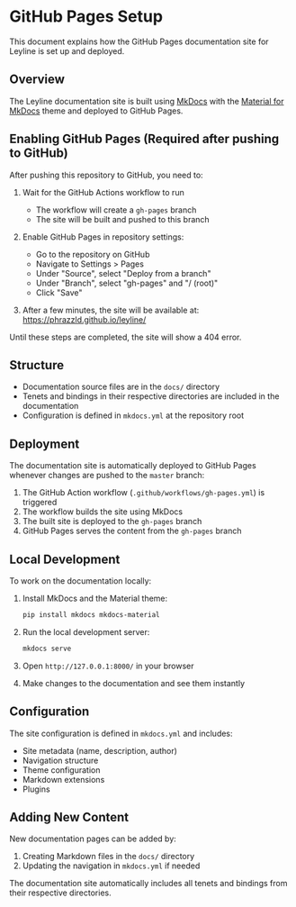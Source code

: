 # GitHub Pages Setup

This document explains how the GitHub Pages documentation site for Leyline is set up and deployed.

## Overview

The Leyline documentation site is built using [MkDocs](https://www.mkdocs.org/) with the [Material for MkDocs](https://squidfunk.github.io/mkdocs-material/) theme and deployed to GitHub Pages.

## Enabling GitHub Pages (Required after pushing to GitHub)

After pushing this repository to GitHub, you need to:

1. Wait for the GitHub Actions workflow to run

   - The workflow will create a `gh-pages` branch
   - The site will be built and pushed to this branch

1. Enable GitHub Pages in repository settings:

   - Go to the repository on GitHub
   - Navigate to Settings > Pages
   - Under "Source", select "Deploy from a branch"
   - Under "Branch", select "gh-pages" and "/ (root)"
   - Click "Save"

1. After a few minutes, the site will be available at:
   https://phrazzld.github.io/leyline/

Until these steps are completed, the site will show a 404 error.

## Structure

- Documentation source files are in the `docs/` directory
- Tenets and bindings in their respective directories are included in the documentation
- Configuration is defined in `mkdocs.yml` at the repository root

## Deployment

The documentation site is automatically deployed to GitHub Pages whenever changes are pushed to the `master` branch:

1. The GitHub Action workflow (`.github/workflows/gh-pages.yml`) is triggered
1. The workflow builds the site using MkDocs
1. The built site is deployed to the `gh-pages` branch
1. GitHub Pages serves the content from the `gh-pages` branch

## Local Development

To work on the documentation locally:

1. Install MkDocs and the Material theme:

   ```bash
   pip install mkdocs mkdocs-material
   ```

1. Run the local development server:

   ```bash
   mkdocs serve
   ```

1. Open `http://127.0.0.1:8000/` in your browser

1. Make changes to the documentation and see them instantly

## Configuration

The site configuration is defined in `mkdocs.yml` and includes:

- Site metadata (name, description, author)
- Navigation structure
- Theme configuration
- Markdown extensions
- Plugins

## Adding New Content

New documentation pages can be added by:

1. Creating Markdown files in the `docs/` directory
1. Updating the navigation in `mkdocs.yml` if needed

The documentation site automatically includes all tenets and bindings from their respective directories.
